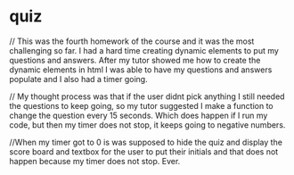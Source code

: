 # quiz
// This was the fourth homework of the course and it was the most challenging so far. I had a hard time creating dynamic elements to put my questions and answers. After my tutor showed me how to create the dynamic elements in html I was able to have my questions and answers populate and I also had a timer going.

// My thought process was that if the user didnt pick anything I still needed the questions to keep going, so my tutor suggested I make a function to change the question every 15 seconds. Which does happen if I run my code, but then my timer does not stop, it keeps going to negative numbers. 

//When my timer got to 0 is was supposed to hide the quiz and display the score board and textbox for the user to put their initials and that does not happen because my timer does not stop. Ever.